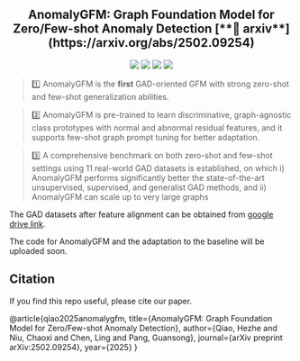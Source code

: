 <div align="center">
  <h2><b> AnomalyGFM: Graph Foundation Model for Zero/Few-shot Anomaly Detection [**📝 arxiv**](https://arxiv.org/abs/2502.09254)</b></h2>
</div>

<div align="center">

![](https://img.shields.io/github/last-commit/mala-lab/AnomalyGFM?color=green)
![](https://img.shields.io/github/stars/mala-lab/AnomalyGFM?color=yellow)
![](https://img.shields.io/github/forks/mala-lab/AnomalyGFM?color=lightblue)
![](https://img.shields.io/badge/PRs-Welcome-green)

</div>

> 1️⃣ AnomalyGFM is the **first** GAD-oriented GFM with strong zero-shot and few-shot generalization abilities. 

> 2️⃣ AnomalyGFM is pre-trained to learn discriminative, graph-agnostic class prototypes with normal and abnormal residual features, and it supports few-shot graph prompt tuning for better adaptation.

> 3️⃣ A comprehensive benchmark on both zero-shot and few-shot settings using 11 real-world GAD datasets is established, on which i) AnomalyGFM performs significantly
better the state-of-the-art unsupervised, supervised, and generalist GAD methods, and ii) AnomalyGFM can scale up to very large graphs



The GAD datasets after feature alignment can be obtained from   [google drive link](https://drive.google.com/drive/folders/1SSWgFRdth3U44_IMRnW775B1l-bjQATW?usp=sharing). 

The code for AnomalyGFM and the adaptation to the baseline will be uploaded soon.



## Citation
If you find this repo useful, please cite our paper.

@article{qiao2025anomalygfm,
  title={AnomalyGFM: Graph Foundation Model for Zero/Few-shot Anomaly Detection},
  author={Qiao, Hezhe and Niu, Chaoxi and Chen, Ling and Pang, Guansong},
  journal={arXiv preprint arXiv:2502.09254},
  year={2025}
}
